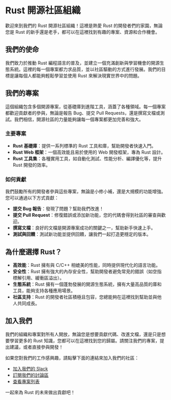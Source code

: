 # Rust 開源社區組織

歡迎來到我們的 Rust 開源社區組織！這裡是熱愛 Rust 的開發者們的家園，無論您是 Rust 的新手還是老手，都可以在這裡找到有趣的專案、資源和合作機會。

## 我們的使命

我們致力於推動 Rust 編程語言的普及，並建立一個充滿創新與學習機會的開源生態系統。這裡的每一個專案都力求品質，並以社區驅動的方式進行發展。我們的目標是讓每個人都能夠輕鬆學習並使用 Rust 來解決現實世界中的問題。

## 我們的專案

這個組織包含多個開源專案，從基礎庫到進階工具，涵蓋了各種領域。每一個專案都歡迎貢獻者的參與，無論是報告 Bug、提交 Pull Requests，還是撰寫文檔或測試。我們相信，開源社區的力量能夠讓每一個專案都更加完善和強大。

### 主要專案

- **Rust 基礎庫**：提供一系列標準的 Rust 工具和庫，幫助開發者快速入門。
- **Rust Web 框架**：一個高效能且易於使用的 Web 開發框架，專為 Rust 設計。
- **Rust 工具集**：各種實用工具，如自動化測試、性能分析、編譯優化等，提升 Rust 開發的效率。

### 如何貢獻

我們鼓勵所有的開發者參與這些專案，無論是小修小補，還是大規模的功能增強。您可以通過以下方式貢獻：

- **提交 Bug 報告**：發現了問題？幫助我們改進！
- **提交 Pull Request**：修復錯誤或添加新功能，您的代碼會得到社區的審查與歡迎。
- **撰寫文檔**：良好的文檔是開源專案成功的關鍵之一，幫助新手快速上手。
- **測試與回饋**：測試新功能並提供回饋，讓我們一起打造更穩定的版本。

## 為什麼選擇 Rust？

- **高效能**：Rust 擁有與 C/C++ 相媲美的性能，同時提供現代化的語言功能。
- **安全性**：Rust 擁有強大的內存安全性，幫助開發者避免常見的錯誤（如空指標解引用、緩衝區溢出）。
- **生態系統**：Rust 擁有一個蓬勃發展的開源生態系統，擁有大量高品質的庫和工具，能夠支持各種應用場景。
- **社區支持**：Rust 的開發者社區積極且包容，您總能夠在這裡找到幫助並與他人共同成長。

## 加入我們

我們的組織和專案對所有人開放，無論您是想要貢獻代碼、改進文檔，還是只是想要學習更多的 Rust 知識，您都可以在這裡找到您的歸屬。請關注我們的專案，提出建議，或者直接參與開發！

如果您對我們的工作感興趣，請點擊下面的連結來加入我們的社區：

- [加入我們的 Slack](#)
- [訂閱我們的討論區](#)
- [查看專案列表](#)

一起來為 Rust 的未來做出貢獻吧！

